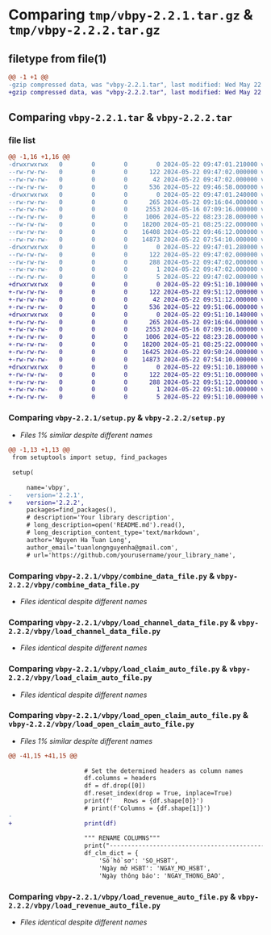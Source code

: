 # Comparing `tmp/vbpy-2.2.1.tar.gz` & `tmp/vbpy-2.2.2.tar.gz`

## filetype from file(1)

```diff
@@ -1 +1 @@
-gzip compressed data, was "vbpy-2.2.1.tar", last modified: Wed May 22 09:47:01 2024, max compression
+gzip compressed data, was "vbpy-2.2.2.tar", last modified: Wed May 22 09:51:10 2024, max compression
```

## Comparing `vbpy-2.2.1.tar` & `vbpy-2.2.2.tar`

### file list

```diff
@@ -1,16 +1,16 @@
-drwxrwxrwx   0        0        0        0 2024-05-22 09:47:01.210000 vbpy-2.2.1/
--rw-rw-rw-   0        0        0      122 2024-05-22 09:47:02.000000 vbpy-2.2.1/PKG-INFO
--rw-rw-rw-   0        0        0       42 2024-05-22 09:47:02.000000 vbpy-2.2.1/setup.cfg
--rw-rw-rw-   0        0        0      536 2024-05-22 09:46:58.000000 vbpy-2.2.1/setup.py
-drwxrwxrwx   0        0        0        0 2024-05-22 09:47:01.240000 vbpy-2.2.1/vbpy/
--rw-rw-rw-   0        0        0      265 2024-05-22 09:16:04.000000 vbpy-2.2.1/vbpy/__init__.py
--rw-rw-rw-   0        0        0     2553 2024-05-16 07:09:16.000000 vbpy-2.2.1/vbpy/combine_data_file.py
--rw-rw-rw-   0        0        0     1006 2024-05-22 08:23:28.000000 vbpy-2.2.1/vbpy/load_channel_data_file.py
--rw-rw-rw-   0        0        0    18200 2024-05-21 08:25:22.000000 vbpy-2.2.1/vbpy/load_claim_auto_file.py
--rw-rw-rw-   0        0        0    16408 2024-05-22 09:46:12.000000 vbpy-2.2.1/vbpy/load_open_claim_auto_file.py
--rw-rw-rw-   0        0        0    14873 2024-05-22 07:54:10.000000 vbpy-2.2.1/vbpy/load_revenue_auto_file.py
-drwxrwxrwx   0        0        0        0 2024-05-22 09:47:01.280000 vbpy-2.2.1/vbpy.egg-info/
--rw-rw-rw-   0        0        0      122 2024-05-22 09:47:02.000000 vbpy-2.2.1/vbpy.egg-info/PKG-INFO
--rw-rw-rw-   0        0        0      288 2024-05-22 09:47:02.000000 vbpy-2.2.1/vbpy.egg-info/SOURCES.txt
--rw-rw-rw-   0        0        0        1 2024-05-22 09:47:02.000000 vbpy-2.2.1/vbpy.egg-info/dependency_links.txt
--rw-rw-rw-   0        0        0        5 2024-05-22 09:47:02.000000 vbpy-2.2.1/vbpy.egg-info/top_level.txt
+drwxrwxrwx   0        0        0        0 2024-05-22 09:51:10.100000 vbpy-2.2.2/
+-rw-rw-rw-   0        0        0      122 2024-05-22 09:51:12.000000 vbpy-2.2.2/PKG-INFO
+-rw-rw-rw-   0        0        0       42 2024-05-22 09:51:12.000000 vbpy-2.2.2/setup.cfg
+-rw-rw-rw-   0        0        0      536 2024-05-22 09:51:06.000000 vbpy-2.2.2/setup.py
+drwxrwxrwx   0        0        0        0 2024-05-22 09:51:10.140000 vbpy-2.2.2/vbpy/
+-rw-rw-rw-   0        0        0      265 2024-05-22 09:16:04.000000 vbpy-2.2.2/vbpy/__init__.py
+-rw-rw-rw-   0        0        0     2553 2024-05-16 07:09:16.000000 vbpy-2.2.2/vbpy/combine_data_file.py
+-rw-rw-rw-   0        0        0     1006 2024-05-22 08:23:28.000000 vbpy-2.2.2/vbpy/load_channel_data_file.py
+-rw-rw-rw-   0        0        0    18200 2024-05-21 08:25:22.000000 vbpy-2.2.2/vbpy/load_claim_auto_file.py
+-rw-rw-rw-   0        0        0    16425 2024-05-22 09:50:24.000000 vbpy-2.2.2/vbpy/load_open_claim_auto_file.py
+-rw-rw-rw-   0        0        0    14873 2024-05-22 07:54:10.000000 vbpy-2.2.2/vbpy/load_revenue_auto_file.py
+drwxrwxrwx   0        0        0        0 2024-05-22 09:51:10.180000 vbpy-2.2.2/vbpy.egg-info/
+-rw-rw-rw-   0        0        0      122 2024-05-22 09:51:10.000000 vbpy-2.2.2/vbpy.egg-info/PKG-INFO
+-rw-rw-rw-   0        0        0      288 2024-05-22 09:51:12.000000 vbpy-2.2.2/vbpy.egg-info/SOURCES.txt
+-rw-rw-rw-   0        0        0        1 2024-05-22 09:51:10.000000 vbpy-2.2.2/vbpy.egg-info/dependency_links.txt
+-rw-rw-rw-   0        0        0        5 2024-05-22 09:51:10.000000 vbpy-2.2.2/vbpy.egg-info/top_level.txt
```

### Comparing `vbpy-2.2.1/setup.py` & `vbpy-2.2.2/setup.py`

 * *Files 1% similar despite different names*

```diff
@@ -1,13 +1,13 @@
 from setuptools import setup, find_packages
 
 setup(
     
     name='vbpy',
-    version='2.2.1',
+    version='2.2.2',
     packages=find_packages(),
     # description='Your library description',
     # long_description=open('README.md').read(),
     # long_description_content_type='text/markdown',
     author='Nguyen Ha Tuan Long',
     author_email='tuanlongnguyenha@gmail.com',
     # url='https://github.com/yourusername/your_library_name',
```

### Comparing `vbpy-2.2.1/vbpy/combine_data_file.py` & `vbpy-2.2.2/vbpy/combine_data_file.py`

 * *Files identical despite different names*

### Comparing `vbpy-2.2.1/vbpy/load_channel_data_file.py` & `vbpy-2.2.2/vbpy/load_channel_data_file.py`

 * *Files identical despite different names*

### Comparing `vbpy-2.2.1/vbpy/load_claim_auto_file.py` & `vbpy-2.2.2/vbpy/load_claim_auto_file.py`

 * *Files identical despite different names*

### Comparing `vbpy-2.2.1/vbpy/load_open_claim_auto_file.py` & `vbpy-2.2.2/vbpy/load_open_claim_auto_file.py`

 * *Files 1% similar despite different names*

```diff
@@ -41,15 +41,15 @@
 
                     # Set the determined headers as column names
                     df.columns = headers
                     df = df.drop([0])
                     df.reset_index(drop = True, inplace=True)
                     print(f'   Rows = {df.shape[0]}')
                     # print(f'Columns = {df.shape[1]}')
-            
+                    print(df)
             
                     """ RENAME COLUMNS"""
                     print("--------------------------------------------------------------------------\nRenaming Columns:")
                     df_clm_dict = {
                         'Số hồ sơ': 'SO_HSBT', 
                         'Ngày mở HSBT': 'NGAY_MO_HSBT',
                         'Ngày thông báo': 'NGAY_THONG_BAO',
```

### Comparing `vbpy-2.2.1/vbpy/load_revenue_auto_file.py` & `vbpy-2.2.2/vbpy/load_revenue_auto_file.py`

 * *Files identical despite different names*

